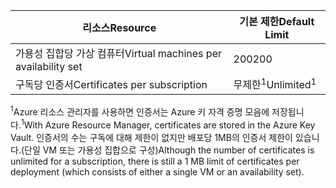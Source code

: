 | <span data-ttu-id="8526d-101">리소스</span><span class="sxs-lookup"><span data-stu-id="8526d-101">Resource</span></span> | <span data-ttu-id="8526d-102">기본 제한</span><span class="sxs-lookup"><span data-stu-id="8526d-102">Default Limit</span></span> |
| --- | --- |
| <span data-ttu-id="8526d-103">가용성 집합당 가상 컴퓨터</span><span class="sxs-lookup"><span data-stu-id="8526d-103">Virtual machines per availability set</span></span> | <span data-ttu-id="8526d-104">200</span><span class="sxs-lookup"><span data-stu-id="8526d-104">200</span></span> |
| <span data-ttu-id="8526d-105">구독당 인증서</span><span class="sxs-lookup"><span data-stu-id="8526d-105">Certificates per subscription</span></span> |<span data-ttu-id="8526d-106">무제한<sup>1</sup></span><span class="sxs-lookup"><span data-stu-id="8526d-106">Unlimited<sup>1</sup></span></span> |

<span data-ttu-id="8526d-107"><sup>1</sup>Azure 리소스 관리자를 사용하면 인증서는 Azure 키 자격 증명 모음에 저장됩니다.</span><span class="sxs-lookup"><span data-stu-id="8526d-107"><sup>1</sup>With Azure Resource Manager, certificates are stored in the Azure Key Vault.</span></span> <span data-ttu-id="8526d-108">인증서의 수는 구독에 대해 제한이 없지만 배포당 1MB의 인증서 제한이 있습니다.(단일 VM 또는 가용성 집합으로 구성)</span><span class="sxs-lookup"><span data-stu-id="8526d-108">Although the number of certificates is unlimited for a subscription, there is still a 1 MB limit of certificates per deployment (which consists of either a single VM or an availability set).</span></span>

